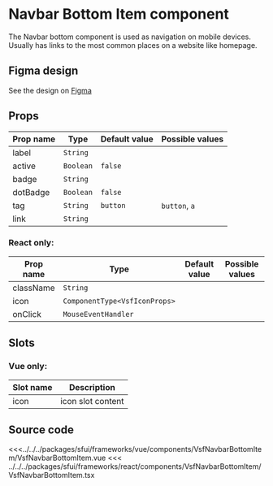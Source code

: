 # Navbar Bottom Item component

The Navbar bottom component is used as navigation on mobile devices. Usually has links to the most common places on a website like homepage.

## Figma design

See the design on [Figma](https://www.figma.com/file/CWOkbpne0tDpSenT4ZEUTQ/%F0%9F%9B%A0-SFUI-2.0-%7C-Development?node-id=11378%3A17353)

## Props

| Prop name | Type      | Default value | Possible values |
| --------- | --------- | ------------- | --------------- |
| label     | `String`  |               |                 |
| active    | `Boolean` | `false`       |                 |
| badge     | `String`  |               |                 |
| dotBadge  | `Boolean` | `false`       |                 |
| tag       | `String`  | `button`      | `button`, `a`   |
| link      | `String`  |               |                 |

### React only:

| Prop name | Type                          | Default value | Possible values |
| --------- | ----------------------------- | ------------- | --------------- |
| className | `String`                      |               |                 |
| icon      | `ComponentType<VsfIconProps>` |               |                 |
| onClick   | `MouseEventHandler`           |               |                 |

## Slots

### Vue only:

| Slot name | Description       |
| --------- | ----------------- |
| icon      | icon slot content |

## Source code

<<<../../../packages/sfui/frameworks/vue/components/VsfNavbarBottomItem/VsfNavbarBottomItem.vue
<<< ../../../packages/sfui/frameworks/react/components/VsfNavbarBottomItem/VsfNavbarBottomItem.tsx
